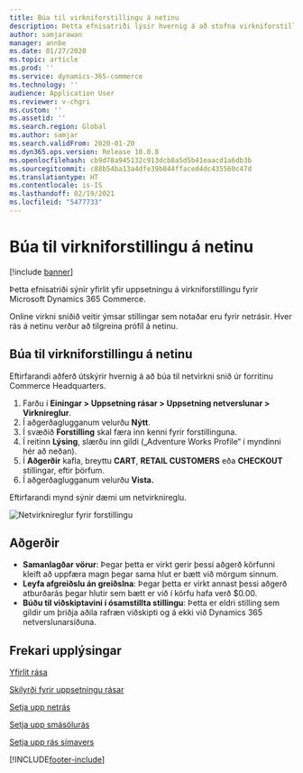 ```yaml
---
title: Búa til virkniforstillingu á netinu
description: Þetta efnisatriði lýsir hvernig á að stofna virkniforstillingu í Microsoft Dynamics 365 Commerce.
author: samjarawan
manager: annbe
ms.date: 01/27/2020
ms.topic: article
ms.prod: ''
ms.service: dynamics-365-commerce
ms.technology: ''
audience: Application User
ms.reviewer: v-chgri
ms.custom: ''
ms.assetid: ''
ms.search.region: Global
ms.author: samjar
ms.search.validFrom: 2020-01-20
ms.dyn365.ops.version: Release 10.0.8
ms.openlocfilehash: cb9d78a945132c913dcb8a5d5b41eaacd1a6db3b
ms.sourcegitcommit: c88b54ba13a4dfe39b844ffaced4dc435560c47d
ms.translationtype: HT
ms.contentlocale: is-IS
ms.lasthandoff: 02/19/2021
ms.locfileid: "5477733"
---
```

# <a name="create-an-online-functionality-profile"></a>Búa til virkniforstillingu á netinu

[!include [banner](includes/banner.md)]

Þetta efnisatriði sýnir yfirlit yfir uppsetningu á virkniforstillingu fyrir Microsoft Dynamics 365 Commerce.

Online virkni sniðið veitir ýmsar stillingar sem notaðar eru fyrir netrásir. Hver rás á netinu verður að tilgreina prófíl á netinu.

## <a name="create-an-online-functionality-profile"></a>Búa til virkniforstillingu á netinu

Eftirfarandi aðferð útskýrir hvernig á að búa til netvirkni snið úr forritinu Commerce Headquarters.

1. Farðu í **Einingar \> Uppsetning rásar \> Uppsetning netverslunar \> Virknireglur**.
1. Í aðgerðaglugganum velurðu **Nýtt**.
1. Í svæðið **Forstilling** skal færa inn kenni fyrir forstillinguna.
1. Í reitinn **Lýsing**, slærðu inn gildi („Adventure Works Profile“ í myndinni hér að neðan).
1. Í **Aðgerðir** kafla, breyttu **CART**, **RETAIL CUSTOMERS** eða **CHECKOUT** stillingar, eftir þörfum.
1. Í aðgerðaglugganum velurðu **Vista.**

Eftirfarandi mynd sýnir dæmi um netvirknireglu.
  
![Netvirknireglur fyrir forstillingu](media/online-functionality-profile.png)

## <a name="functions"></a>Aðgerðir

- **Samanlagðar vörur**: Þegar þetta er virkt gerir þessi aðgerð körfunni kleift að uppfæra magn þegar sama hlut er bætt við mörgum sinnum.
- **Leyfa afgreiðslu án greiðslna**: Þegar þetta er virkt annast þessi aðgerð atburðarás þegar hlutir sem bætt er við í körfu hafa verð $0.00.
- **Búðu til viðskiptavini í ósamstillta stillingu**: Þetta er eldri stilling sem gildir um þriðja aðila rafræn viðskipti og á ekki við Dynamics 365 netverslunarsíðuna.

## <a name="additional-resources"></a>Frekari upplýsingar

[Yfirlit rása](channels-overview.md)

[Skilyrði fyrir uppsetningu rásar](channels-prerequisites.md)

[Setja upp netrás](channel-setup-online.md)

[Setja upp smásölurás](channel-setup-retail.md)

[Setja upp rás símavers](channel-setup-callcenter.md)


[!INCLUDE[footer-include](../includes/footer-banner.md)]
